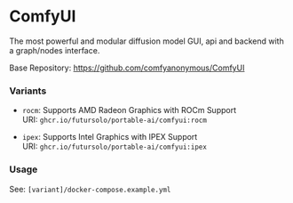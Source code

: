 # ComfyUI

The most powerful and modular diffusion model GUI, api and backend with a graph/nodes interface.

Base Repository: https://github.com/comfyanonymous/ComfyUI

### Variants

- `rocm`: Supports AMD Radeon Graphics with ROCm Support\
  URI: `ghcr.io/futursolo/portable-ai/comfyui:rocm`

- `ipex`: Supports Intel Graphics with IPEX Support\
  URI: `ghcr.io/futursolo/portable-ai/comfyui:ipex`

### Usage

See: `[variant]/docker-compose.example.yml`
